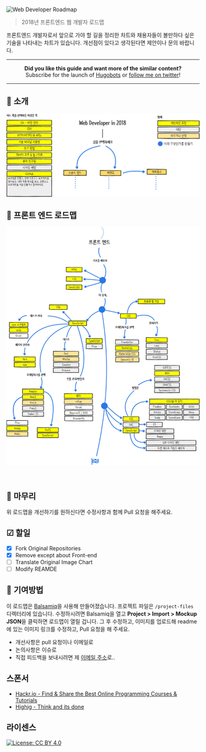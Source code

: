 ![Web Developer Roadmap](https://i.imgur.com/oxsayps.png)

> 2018년 프론트엔드 웹 개발자 로드맵

프론트엔드 개발자로서 앞으로 가야 할 길을 정리한 차트와 채용자들이 볼만하다 싶은 기술을 나타내는 차트가 있습니다. 
개선점이 있다고 생각된다면 제안이나 문의 바랍니다.

***

<p align="center"><b> Did you like this guide and want more of the similar content? </b><br>Subscribe for the launch of <a href="http://hugobots.com">Hugobots</a> or <a href="http://twitter.com/kamranahmedse">follow me on twitter</a>!</p>

***


## 🚀 소개

![](./project-files/intro-map.png)

## 🎨 프론트 엔드 로드맵

![](./project-files/frontend-map.png)

<br>

## 🚦 마무리

위 로드맵을 개선하기를 원하신다면 수정사항과 함께 Pull 요청을 해주세요.

## ☑ 할일

- [X] Fork Original Repositories
- [X] Remove except about Front-end
- [ ] Translate Original Image Chart
- [ ] Modify REAMDE

## 👬 기여방법

이 로드맵은 [Balsamiq](https://balsamiq.com/products/mockups/)을 사용해 만들어졌습니다. 프로젝트 파일은 `/project-files` 디렉터리에 있습니다. 수정하시려면 Balsamiq을 열고 **Project > Import > Mockup JSON**을 클릭하면 로드맵이 열릴 겁니다. 그 후 수정하고, 이미지를 업로드해 readme에 있는 이미지 링크를 수정하고, Pull 요청을 해 주세요.	

- 개선사항은 pull 요청이나 이메일로
- 논의사항은 이슈로
- 직접 피드백을 보내시려면 제 [이메일 주소](gorhkd0612@gmail.com)로..

## 스폰서

- [Hackr.io - Find & Share the Best Online Programming Courses & Tutorials](https://hackr.io)
- [Highig - Think and its done](http://highig.com/)

## 라이센스

[![License: CC BY 4.0](https://img.shields.io/badge/License-CC%20BY%204.0-lightgrey.svg)](https://creativecommons.org/licenses/by/4.0/)

